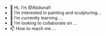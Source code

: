 - 👋 Hi, I’m @Abdunafi
- 👀 I’m interested in painting and sculpturing...
- 🌱 I’m currently learning ...
- 💞️ I’m looking to collaborate on ...
- 📫 How to reach me ...

<!---
Abdunafi/Abdunafi is a ✨ special ✨ repository because its `README.md` (this file) appears on your GitHub profile.
You can click the Preview link to take a look at your changes.
--->
